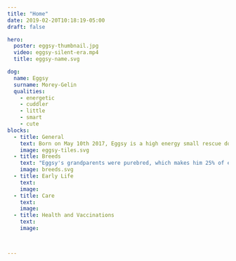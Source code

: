 ```yaml
---
title: "Home"
date: 2019-02-20T10:18:19-05:00
draft: false

hero:
  poster: eggsy-thumbnail.jpg
  video: eggsy-silent-era.mp4
  title: eggsy-name.svg

dog:
  name: Eggsy
  surname: Morey-Gelin
  qualities:
    - energetic
    - cuddler
    - little
    - smart
    - cute
blocks:
  - title: General
    text: Born on May 10th 2017, Eggsy is a high energy small rescue dog who mostly resembles a Brittany. Weighing a little over 10Kg, Eggsy always wants to play and harass his older brother, Kody. His color is purple.
    image: eggsy-tiles.svg
  - title: Breeds
    text: "Eggsy's grandparents were purebred, which makes him 25% of each: [Brittany](https://www.akc.org/brittany), [English Cocker Spaniel](https://www.akc.org/dog-breeds/english-cocker-spaniel/), [Beagle](https://www.akc.org/dog-breeds/beagle/), [American Staffordshire Terrier](https://www.akc.org/dog-breeds/american-staffordshire-terrier/)."
    image: breeds.svg
  - title: Early Life
    text:
    image:
  - title: Care
    text:
    image:
  - title: Health and Vaccinations
    text:
    image:



---
```

